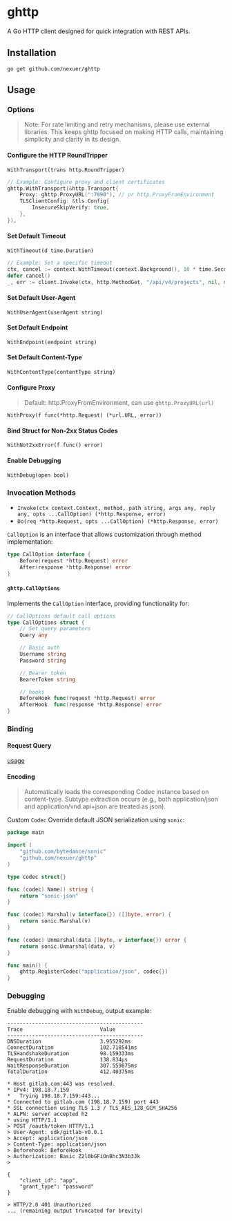 # ghttp
A Go HTTP client designed for quick integration with REST APIs.

## Installation
```shell
go get github.com/nexuer/ghttp
```
## Usage

### Options
> Note: For rate limiting and retry mechanisms, please use external libraries.
> This keeps ghttp focused on making HTTP calls, maintaining simplicity and clarity in its design.

#### Configure the HTTP RoundTripper

`WithTransport(trans http.RoundTripper)`
```go
// Example: Configure proxy and client certificates
ghttp.WithTransport(&http.Transport{
    Proxy: ghttp.ProxyURL(":7890"), // or http.ProxyFromEnvironment
    TLSClientConfig: &tls.Config{
        InsecureSkipVerify: true,
    },
}),
```
#### Set Default Timeout

`WithTimeout(d time.Duration)`
```go
// Example: Set a specific timeout
ctx, cancel := context.WithTimeout(context.Background(), 10 * time.Second)
defer cancel()
_, err := client.Invoke(ctx, http.MethodGet, "/api/v4/projects", nil, nil)
```
#### Set Default User-Agent

`WithUserAgent(userAgent string)`

#### Set Default Endpoint

`WithEndpoint(endpoint string)`

#### Set Default Content-Type
`WithContentType(contentType string)`

#### Configure Proxy
> Default: http.ProxyFromEnvironment, can use `ghttp.ProxyURL(url)`

`WithProxy(f func(*http.Request) (*url.URL, error))`

#### Bind Struct for Non-2xx Status Codes
`WithNot2xxError(f func() error)`

#### Enable Debugging
`WithDebug(open bool)`

### Invocation Methods

- `Invoke(ctx context.Context, method, path string, args any, reply any, opts ...CallOption) (*http.Response, error)`
- `Do(req *http.Request, opts ...CallOption) (*http.Response, error)`

`CallOption` is an interface that allows customization through method implementation:

```go
type CallOption interface {
    Before(request *http.Request) error
    After(response *http.Response) error
}
```
#### `ghttp.CallOptions`
Implements the `CallOption` interface, providing functionality for:
```go
// CallOptions default call options
type CallOptions struct {
	// Set query parameters
	Query any

	// Basic auth
	Username string
	Password string

	// Bearer token
	BearerToken string

	// hooks
	BeforeHook func(request *http.Request) error
	AfterHook  func(response *http.Response) error
}
```
### Binding 
#### Request Query
[usage](./query/README.md)

#### Encoding
> Automatically loads the corresponding Codec instance based on content-type. Subtype extraction occurs (e.g., both application/json and application/vnd.api+json are treated as json).

Custom `Codec`
Override default JSON serialization using `sonic`:
```go
package main

import (
    "github.com/bytedance/sonic"
    "github.com/nexuer/ghttp"
)

type codec struct{}

func (codec) Name() string {
    return "sonic-json"
}

func (codec) Marshal(v interface{}) ([]byte, error) {
    return sonic.Marshal(v)
}

func (codec) Unmarshal(data []byte, v interface{}) error {
    return sonic.Unmarshal(data, v)
}

func main() {
    ghttp.RegisterCodec("application/json", codec{})
}
```

### Debugging
Enable debugging with `WithDebug`, output example:
```text
--------------------------------------------
Trace                         Value                          
--------------------------------------------
DNSDuration                   3.955292ms                    
ConnectDuration               102.718541ms                  
TLSHandshakeDuration          98.159333ms                   
RequestDuration               138.834µs                     
WaitResponseDuration          307.559875ms                  
TotalDuration                 412.40375ms                   

* Host gitlab.com:443 was resolved.
* IPv4: 198.18.7.159
*   Trying 198.18.7.159:443...
* Connected to gitlab.com (198.18.7.159) port 443
* SSL connection using TLS 1.3 / TLS_AES_128_GCM_SHA256
* ALPN: server accepted h2
* using HTTP/1.1
> POST /oauth/token HTTP/1.1
> User-Agent: sdk/gitlab-v0.0.1
> Accept: application/json
> Content-Type: application/json
> Beforehook: BeforeHook
> Authorization: Basic Z2l0bGFiOnBhc3N3b3Jk
>

{
    "client_id": "app",
    "grant_type": "password"
}

> HTTP/2.0 401 Unauthorized
... (remaining output truncated for brevity)
```
